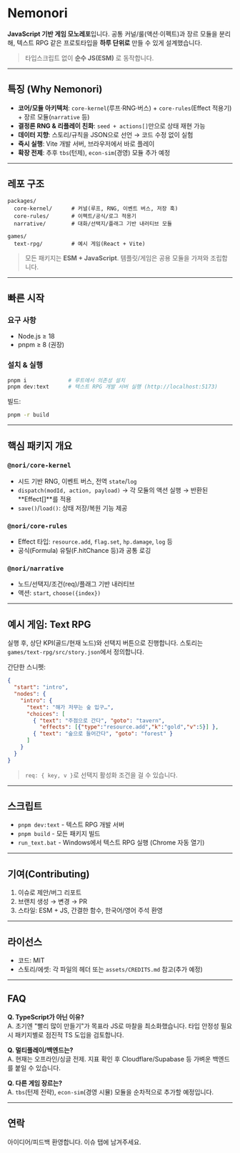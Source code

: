 # Nemonori

**JavaScript 기반 게임 모노레포**입니다. 공통 커널/룰(액션·이펙트)과 장르 모듈을 분리해, 텍스트 RPG 같은 프로토타입을 **하루 단위로** 만들 수 있게 설계했습니다.

> 타입스크립트 없이 **순수 JS(ESM)** 로 동작합니다.

---

## 특징 (Why Nemonori)

- **코어/모듈 아키텍처**: `core-kernel`(루프·RNG·버스) + `core-rules`(Effect 적용기) + 장르 모듈(`narrative` 등)
- **결정론 RNG & 리플레이 친화**: `seed + actions[]`만으로 상태 재현 가능
- **데이터 지향**: 스토리/규칙을 JSON으로 선언 → 코드 수정 없이 실험
- **즉시 실행**: Vite 개발 서버, 브라우저에서 바로 플레이
- **확장 전제**: 추후 `tbs`(턴제), `econ-sim`(경영) 모듈 추가 예정

---

## 레포 구조

```
packages/
  core-kernel/      # 커널(루프, RNG, 이벤트 버스, 저장 훅)
  core-rules/       # 이펙트/공식/로그 적용기
  narrative/        # 대화/선택지/플래그 기반 내러티브 모듈

games/
  text-rpg/         # 예시 게임(React + Vite)
```

> 모든 패키지는 **ESM + JavaScript**. 템플릿/게임은 공용 모듈을 가져와 조립합니다.

---

## 빠른 시작

### 요구 사항

- Node.js ≥ 18
- pnpm ≥ 8 (권장)

### 설치 & 실행

```bash
pnpm i             # 루트에서 의존성 설치
pnpm dev:text      # 텍스트 RPG 개발 서버 실행 (http://localhost:5173)
```

빌드:

```bash
pnpm -r build
```

---

## 핵심 패키지 개요

### `@nori/core-kernel`

- 시드 기반 RNG, 이벤트 버스, 전역 `state`/`log`
- `dispatch(modId, action, payload)` → 각 모듈의 액션 실행 → 반환된 **Effect[]**를 적용
- `save()`/`load()`: 상태 저장/복원 기능 제공

### `@nori/core-rules`

- Effect 타입: `resource.add`, `flag.set`, `hp.damage`, `log` 등
- 공식(Formula) 유틸(F.hitChance 등)과 공통 로깅

### `@nori/narrative`

- 노드/선택지/조건(req)/플래그 기반 내러티브
- 액션: `start`, `choose({index})`

---

## 예시 게임: Text RPG

실행 후, 상단 KPI(골드/현재 노드)와 선택지 버튼으로 진행합니다. 스토리는 `games/text-rpg/src/story.json`에서 정의합니다.

간단한 스니펫:

```json
{
  "start": "intro",
  "nodes": {
    "intro": {
      "text": "해가 저무는 숲 입구…",
      "choices": [
        { "text": "주점으로 간다", "goto": "tavern",
          "effects": [{"type":"resource.add","k":"gold","v":5}] },
        { "text": "숲으로 들어간다", "goto": "forest" }
      ]
    }
  }
}
```

> `req: { key, v }`로 선택지 활성화 조건을 걸 수 있습니다.

---

## 스크립트

- `pnpm dev:text` - 텍스트 RPG 개발 서버
- `pnpm build` - 모든 패키지 빌드
- `run_text.bat` - Windows에서 텍스트 RPG 실행 (Chrome 자동 열기)

---

## 기여(Contributing)

1. 이슈로 제안/버그 리포트
2. 브랜치 생성 → 변경 → PR
3. 스타일: ESM + JS, 간결한 함수, 한국어/영어 주석 환영

---

## 라이선스

- 코드: MIT
- 스토리/에셋: 각 파일의 헤더 또는 `assets/CREDITS.md` 참고(추가 예정)

---

## FAQ

**Q. TypeScript가 아닌 이유?**\
A. 초기엔 "빨리 많이 만들기"가 목표라 JS로 마찰을 최소화했습니다. 타입 안정성 필요 시 패키지별로 점진적 TS 도입을 검토합니다.

**Q. 멀티플레이/백엔드는?**\
A. 현재는 오프라인/싱글 전제. 지표 확인 후 Cloudflare/Supabase 등 가벼운 백엔드를 붙일 수 있습니다.

**Q. 다른 게임 장르는?**\
A. `tbs`(턴제 전략), `econ-sim`(경영 시뮬) 모듈을 순차적으로 추가할 예정입니다.

---

## 연락

아이디어/피드백 환영합니다. 이슈 탭에 남겨주세요.

